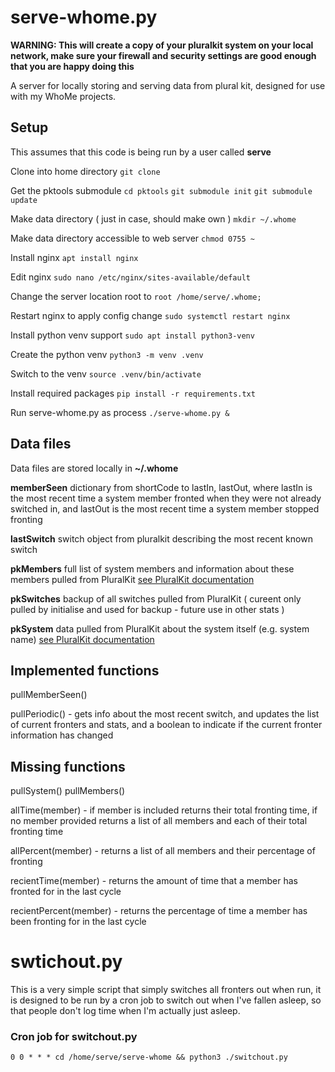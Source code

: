 # serve-whome.py

**WARNING: This will create a copy of your pluralkit system on your local network, make sure your firewall and security settings are good enough that you are happy doing this**

A server for locally storing and serving data from plural kit, designed for use with my WhoMe projects. 

## Setup

This assumes that this code is being run by a user called **serve**

Clone into home directory
`git clone `

Get the pktools submodule
`cd pktools`
`git submodule init`
`git submodule update`

Make data directory ( just in case, should make own )
`mkdir ~/.whome`

Make data directory accessible to web server
`chmod 0755 ~`

Install nginx
`apt install nginx`

Edit nginx
`sudo nano /etc/nginx/sites-available/default`

Change the server location root to
`root /home/serve/.whome;`

Restart nginx to apply config change
`sudo systemctl restart nginx`

Install python venv support
`sudo apt install python3-venv`

Create the python venv
`python3 -m venv .venv`

Switch to the venv
`source .venv/bin/activate`

Install required packages
`pip install -r requirements.txt`

Run serve-whome.py as process
`./serve-whome.py &`

## Data files

Data files are stored locally in **~/.whome**

**memberSeen** dictionary from shortCode to lastIn, lastOut, where lastIn is the most recent time a system member fronted when they were not already switched in, and lastOut is the most recent time a system member stopped fronting

**lastSwitch** switch object from pluralkit describing the most recent known switch

**pkMembers** full list of system members and information about these members pulled from PluralKit [see PluralKit documentation](https://pluralkit.me/api/models/)

**pkSwitches** backup of all switches pulled from PluralKit ( cureent only pulled by initialise and used for backup - future use in other stats )

**pkSystem** data pulled from PluralKit about the system itself (e.g. system name) [see PluralKit documentation](https://pluralkit.me/api/models/)

## Implemented functions

pullMemberSeen()

pullPeriodic() - gets info about the most recent switch, and updates the list of current fronters and stats, and a boolean to indicate if the current fronter information has changed


## Missing functions

pullSystem()
pullMembers()

allTime(member) - if member is included returns their total fronting time, if no member provided returns a list of all members and each of their total fronting time

allPercent(member) - returns a list of all members and their percentage of fronting

recientTime(member) - returns the amount of time that a member has fronted for in the last cycle

recientPercent(member) - returns the percentage of time a member has been fronting for in the last cycle

# swtichout.py

This is a very simple script that simply switches all fronters out when run, it is designed to be run by a cron job to switch out when I've fallen asleep, so that people don't log time when I'm actually just asleep.

### Cron job for switchout.py

``0 0 * * * cd /home/serve/serve-whome && python3 ./switchout.py``

